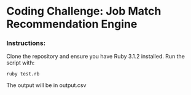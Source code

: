# Coding Challenge: Job Match Recommendation Engine

### Instructions:

Clone the repository and ensure you have Ruby 3.1.2 installed. Run the script with:

```
ruby test.rb
```

The output will be in output.csv